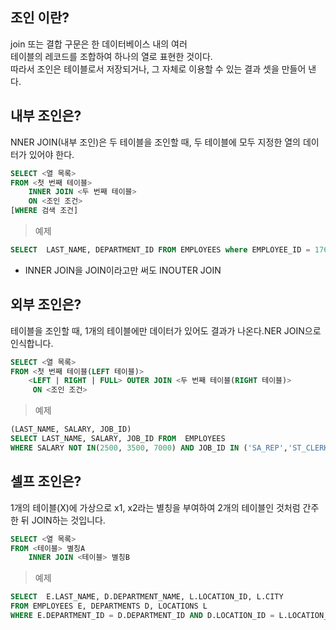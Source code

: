 ## 조인 이란?
 join 또는 결합 구문은 한 데이터베이스 내의 여러 </br>
 테이블의 레코드를 조합하여 하나의 열로 표현한 것이다. </br>
 따라서 조인은 테이블로서 저장되거나, 그 자체로 이용할 수 있는 결과 셋을 만들어 낸다. </br>

## 내부 조인은?
 NNER JOIN(내부 조인)은 두 테이블을 조인할 때, 두 테이블에 모두 지정한 열의 데이터가 있어야 한다.

```sql
SELECT <열 목록>
FROM <첫 번째 테이블>
    INNER JOIN <두 번째 테이블>
    ON <조인 조건>
[WHERE 검색 조건]
```

> 예제
```sql
SELECT  LAST_NAME, DEPARTMENT_ID FROM EMPLOYEES where EMPLOYEE_ID = 176;
```

* INNER JOIN을 JOIN이라고만 써도 INOUTER JOIN


## 외부 조인은?
 테이블을 조인할 때, 1개의 테이블에만 데이터가 있어도 결과가 나온다.NER JOIN으로 인식합니다.

```sql
SELECT <열 목록>
FROM <첫 번째 테이블(LEFT 테이블)>
    <LEFT | RIGHT | FULL> OUTER JOIN <두 번째 테이블(RIGHT 테이블)>
     ON <조인 조건>
```

> 예제
```sql
(LAST_NAME, SALARY, JOB_ID)
SELECT LAST_NAME, SALARY, JOB_ID FROM  EMPLOYEES
WHERE SALARY NOT IN(2500, 3500, 7000) AND JOB_ID IN ('SA_REP','ST_CLERK');
```

## 셀프 조인은?
1개의 테이블(X)에 가상으로 x1, x2라는 별칭을 부여하여 2개의 테이블인 것처럼 간주한 뒤 JOIN하는 것입니다.

```sql
SELECT <열 목록>
FROM <테이블> 별칭A
    INNER JOIN <테이블> 별칭B
```

> 예제
```sql
SELECT  E.LAST_NAME, D.DEPARTMENT_NAME, L.LOCATION_ID, L.CITY
FROM EMPLOYEES E, DEPARTMENTS D, LOCATIONS L
WHERE E.DEPARTMENT_ID = D.DEPARTMENT_ID AND D.LOCATION_ID = L.LOCATION_ID AND E.COMMISSION_PCT IS NOT NULL;
```
